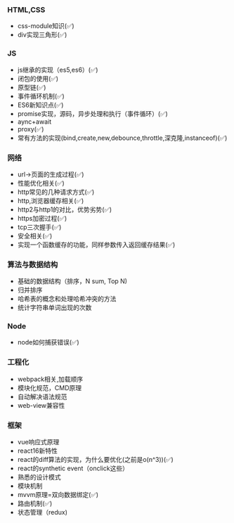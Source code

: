 
### HTML,CSS

- css-module知识(✅)
- div实现三角形(✅)

### JS

- js继承的实现（es5,es6）(✅)
- 闭包的使用(✅)
- 原型链(✅)
- 事件循环机制(✅)
- ES6新知识点(✅)
- promise实现，源码，异步处理和执行（事件循环）(✅)
- aync+await
- proxy(✅)
- 常有方法的实现(bind,create,new,debounce,throttle,深克隆,instanceof)(✅)

### 网络

- url->页面的生成过程(✅)
- 性能优化相关(✅)
- http常见的几种请求方式(✅)
- http,浏览器缓存相关(✅)
- http2与http1的对比，优势劣势(✅)
- https加密过程(✅)
- tcp三次握手(✅)
- 安全相关(✅)
- 实现一个函数缓存的功能，同样参数传入返回缓存结果(✅)

### 算法与数据结构

- 基础的数据结构（排序，N sum, Top N)
- 归并排序
- 哈希表的概念和处理哈希冲突的方法
- 统计字符串单词出现的次数

### Node

- node如何捕获错误(✅)

### 工程化

- webpack相关,加载顺序
- 模块化规范，CMD原理
- 自动解决语法规范
- web-view兼容性
  
### 框架

- vue响应式原理
- react16新特性
- react的diff算法的实现，为什么要优化(之前是o(n^3))(✅)
- react的synthetic event（onclick这些）
- 熟悉的设计模式
- 模块机制
- mvvm原理=双向数据绑定(✅)
- 路由机制(✅)
- 状态管理（redux)
